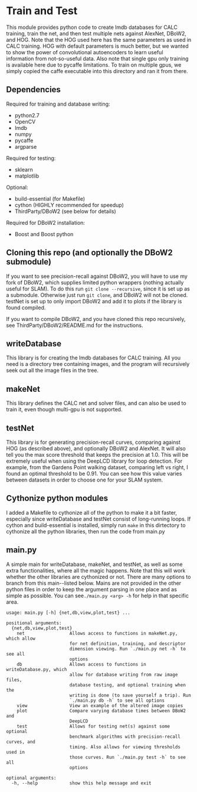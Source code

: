 # Train and Test

This module provides python code to create lmdb databases for CALC training, train the net, and then test multiple nets against AlexNet, DBoW2, and HOG. Note that the HOG used here has the same parameters as used in CALC training. HOG with default parameters is much better, but we wanted to show the power of convolutional autoencoders to learn useful information from not-so-useful data. Also note that single gpu only training is available here due to pycaffe limitations. To train on multiple gpus, we simply copied the caffe executable into this directory and ran it from there.

## Dependencies

Required for training and database writing:
- python2.7 
- OpenCV
- lmdb
- numpy
- pycaffe
- argparse

Required for testing:
- sklearn
- matplotlib

Optional:
- build-essential (for Makefile)
- cython (HIGHLY recommended for speedup)
- ThirdParty/DBoW2 (see below for details)

Required for DBoW2 installation:
- Boost and Boost python

## Cloning this repo (and optionally the DBoW2 submodule)

If you want to see precision-recall against DBoW2, you will have to use my fork of DBoW2, which supplies limited python wrappers (nothing actually useful for SLAM). To do this run `git clone --recursive`, since it is set up as a submodule. Otherwise just run `git clone`, and DBoW2 will not be cloned. testNet is set up to only import DBoW2 and add it to plots if the library is found compiled.

If you want to compile DBoW2, and you have cloned this repo recursively, see ThirdParty/DBoW2/README.md for the instructions.

## writeDatabase

This library is for creating the lmdb databases for CALC training. All you need is a directory tree containing images, and the program will recursively seek out all the image files in the tree.

## makeNet

This library defines the CALC net and solver files, and can also be used to train it, even though multi-gpu is not supported.

## testNet

This library is for generating precision-recall curves, comparing against HOG (as described above), and optionally DBoW2 and AlexNet. It will also tell you the max score threshold that keeps the precision at 1.0. This will be extremely useful when using the DeepLCD library for loop detection. For example, from the Gardens Point walking dataset, comparing left vs right, I found an optimal threshold to be 0.91. You can see how this value varies between datasets in order to choose one for your SLAM system. 

## Cythonize python modules

I added a Makefile to cythonize all of the python to make it a bit faster, especially since writeDatabase and testNet consist of long-running loops. If cython and build-essential is installed, simply run `make` in this dirtectory to cythonize all the python libraries, then run the code from main.py

## main.py

A simple main for writeDatabase, makeNet, and testNet, as well as some extra functionalities, where all the magic happens. Note that this will work whether the other libraries are cythonized or not. There are many options to branch from this main--listed below. Mains are not provided in the other python files in order to keep the argument parsing in one place and as simple as possible. You can see`./main.py <arg> -h` for help in that specific area.

```
usage: main.py [-h] {net,db,view,plot,test} ...

positional arguments:
  {net,db,view,plot,test}
    net                 Allows access to functions in makeNet.py, which allow
                        for net definition, training, and descriptor
                        dimension viewing. Run `./main.py net -h` to see all
                        options
    db                  Allows access to functions in writeDatabase.py, which
                        allow for database writing from raw image files,
                        database testing, and optional training when the
                        writing is done (to save yourself a trip). Run
                        `./main.py db -h` to see all options
    view                View an example of the altered image copies
    plot                Compare varying database times between DBoW2 and
                        DeepLCD
    test                Allows for testing net(s) against some optional
                        benchmark algorithms with precision-recall curves, and
                        timing. Also allows for viewing thresholds used in
                        those curves. Run `./main.py test -h` to see all
                        options

optional arguments:
  -h, --help            show this help message and exit
```




